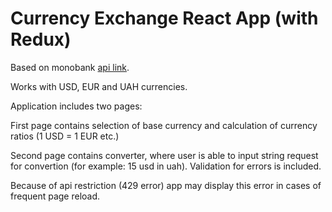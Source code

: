 # Currency Exchange React App (with Redux)

Based on monobank [api link](https://api.monobank.ua/bank/currency).

Works with USD, EUR and UAH currencies.

Application includes two pages:

First page contains selection of base currency and calculation of currency ratios (1 USD = 1 EUR etc.)

Second page contains converter, where user is able to input string request for convertion (for example: 15 usd in uah). Validation for errors is included.

Because of api restriction (429 error) app may display this error in cases of frequent page reload. 



